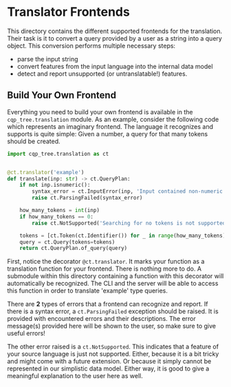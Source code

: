 # Translator Frontends

This directory contains the different supported frontends for the translation.
Their task is it to convert a query provided by a user as a string into a query object.
This conversion performs multiple necessary steps:

- parse the input string
- convert features from the input language into the internal data model
- detect and report unsupported (or untranslatable!) features.

## Build Your Own Frontend

Everything you need to build your own frontend is available in the `cqp_tree.translation` module.
As an example, consider the following code which represents an imaginary frontend.
The language it recognizes and supports is quite simple:
Given a number, a query for that many tokens should be created.

```python
import cqp_tree.translation as ct


@ct.translator('example')
def translate(inp: str) -> ct.QueryPlan:
    if not inp.isnumeric():
        syntax_error = ct.InputError(inp, 'Input contained non-numeric characters.')
        raise ct.ParsingFailed(syntax_error)

    how_many_tokens = int(inp)
    if how_many_tokens == 0:
        raise ct.NotSupported('Searching for no tokens is not supported!')

    tokens = [ct.Token(ct.Identifier()) for _ in range(how_many_tokens)]
    query = ct.Query(tokens=tokens)
    return ct.QueryPlan.of_query(query)
```

First, notice the decorator `@ct.translator`.
It marks your function as a translation function for your frontend.
There is nothing more to do.
A submodule within this directory containing a function with this decorator will automatically be recognized.
The CLI and the server will be able to access this function in order to translate 'example' type queries.

There are **2** types of errors that a frontend can recognize and report.
If there is a syntax error, a `ct.ParsingFailed` exception should be raised.
It is provided with encountered errors and their descriptions.
The error message(s) provided here will be shown to the user, so make sure to give useful errors!

The other error raised is a `ct.NotSupported`.
This indicates that a feature of your source language is just not supported.
Either, because it is a bit tricky and might come with a future extension.
Or because it simply cannot be represented in our simplistic data model.
Either way, it is good to give a meaningful explanation to the user here as well.
